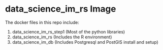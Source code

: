 # data_science_im_rs Image

The docker files in this repo include:

1. data_science_im_rs_step1 (Most of the python libraries)
2. data_science_im_rs (Includes the R environment)
3. data_science_im_db (Includes Postgresql and PostGIS install and setup)
